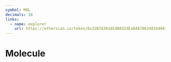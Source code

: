 ```yaml
---
symbol: MOL
decimals: 18
links:
  - name: explorer
    url: https://etherscan.io/token/0x32B7A3018E4B832dEa848786348164667EC030f3
---
```


# Molecule
